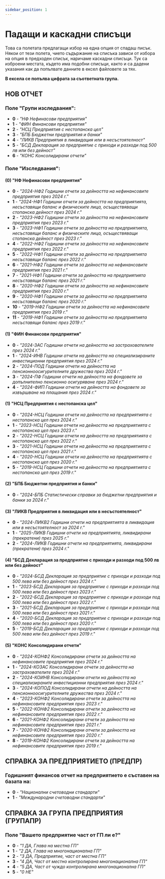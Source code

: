 ```yaml
---
sidebar_position: 1
---
```


# Падащи и каскадни списъци

Това са полетата предлагащи избор на една опция от спадаш писък.
Някои от тези полета, чието съдържание на списъка зависи от избора на опция в предходен списък, наричаме каскадни списъци.
Тук са изброени местата, където има подобни списъци, както и са дадени указания как да попълвате данните в ексел файловете за тях. 

**В ексела се попълва цифрата за съответната група.**

## НОВ ОТЧЕТ
### Поле "Групи изследвания":
- **0** - *"НФ Нефинасови предприятия"*
- **1** - *"ФИН Финансови предприятия"*
- **2** - *"НСЦ Предприятия с нестопанска цел"*
- **3** - *"БПБ Бюджетни предприятия и банки"*
- **4** - *"ЛИКВ Предприятия в ликвидация или в несъстоятелност"*
- **5** - *"БСД Декларация за предприятие с приходи и разходи под 500 лв или без дейност"*
- **6** - *"КОНС Консолидирани отчети"*

### Поле "Изследвания":
#### (0) "НФ Нефинасови предприятия"
- **0** - *"2024-НФ2 Годишни отчети за дейността на нефинансовите предприятия през 2024 г."*
- **1** - *"2024-НФ1 Годишни отчети за дейността на предприятията, несъставящи баланс и физическите лица, осъществяващи стопанска дейност през 2024 г."*
- **2** - *"2023-НФ2 Годишни отчети за дейността на нефинансовите предприятия през 2023 г."*
- **3** - *"2023-НФ1 Годишни отчети за дейността на предприятията, несъставящи баланс и физическите лица, осъществяващи стопанска дейност през 2023 г."*
- **4** - *"2022-НФ2 Годишни отчети за дейността на нефинансовите предприятия през 2022 г."*
- **5** - *"2022-НФ1 Годишни отчети за дейността на предприятията несъставящи баланс през 2022 г."*
- **6** - *"2021-НФ2 Годишни отчети за дейността на нефинансовите предприятия през 2021 г."*
- **7** - *"2021-НФ1 Годишни отчети за дейността на предприятията несъставящи баланс през 2021 г."*
- **8** - *"2020-НФ2 Годишни отчети за дейността на нефинансовите предприятия през 2020 г."*
- **9** - *"2020-НФ1 Годишни отчети за дейността на предприятията несъставящи баланс през 2020 г."*
- **10** - *"2019-НФ2 Годишни отчети за дейността на нефинансовите предприятия през 2019 г."*
- **11** - *"2019-НФ1 Годишни отчети за дейността на предприятията несъставящи баланс през 2019 г."*


#### (1) "ФИН Финансови предприятия"

- **0** - *"2024-ЗАС Годишни отчети на дейността на застрахователите през 2024 г."*
- **1** - *"2024-ИНВ Годишни отчети на дейността на специализираните инвестиционни предприятия през 2024 г."*
- **2** - *"2024-ПОД Годишни отчети на дейността на пенсионноосигурителните дружества през 2024 г."*
- **3** - *"2024-ПФ Годишни отчети на дейността на фондовете за допълнително пенсионно осигуряване през 2024 г."*
- **4** - *"2024-ФИП Годишни отчети на дейността на фондовете за извършване на плащания през 2024 г."*

#### (1) "НСЦ Предприятия с нестопанска цел"
- **0** - *"2024-НСЦ Годишни отчети на дейността на предприятията с нестопанска цел през 2024 г."*
- **1** - *"2023-НСЦ Годишни отчети на дейността на предприятията с нестопанска цел през 2023 г."*
- **2** - *"2022-НСЦ Годишни отчети на дейността на предприятията с нестопанска цел през 2022 г."*
- **3** - *"2021-НСЦ Годишни отчети на дейността на предприятията с нестопанска цел през 2021 г."*
- **4** - *"2020-НСЦ Годишни отчети на дейността на предприятията с нестопанска цел през 2020 г."*
- **5** - *"2019-НСЦ Годишни отчети на дейността на предприятията с нестопанска цел през 2019 г."*

#### (2) "БПБ Бюджетни предприятия и банки"
- **0** - *"2024-БПБ Статистически справки за бюджетни предприятия и банки за 2024 г."*

#### (3) "ЛИКВ Предприятия в ликвидация или в несъстоятелност"
- **0** - *"2024-ЛИКВ2 Годишни отчети на предприятията в ликвидация или в несъстоятелност за 2024 г."*
- **1** - *"2025-ЛИКВ Годишни отчети на предприятията, ликвидирани (прекратени) през 2025 г."*
- **2** - *"2024-ЛИКВ Годишни отчети на предприятията, ликвидирани (прекратени) през 2024 г."*

#### (4) "БСД Декларация за предприятие с приходи и разходи под 500 лв или без дейност"
- **0** - *"2024-БСД Декларация за предприятие с приходи и разходи под 500 лева или без дейност през 2024 г."*
- **1** - *"2023-БСД Декларация за предприятие с приходи и разходи под 500 лева или без дейност през 2023 г."*
- **2** - *"2022-БСД Декларация за предприятие с приходи и разходи под 500 лева или без дейност през 2022 г."*
- **3** - *"2021-БСД Декларация за предприятие с приходи и разходи под 500 лева или без дейност през 2021 г."*
- **4** - *"2020-БСД Декларация за предприятие с приходи и разходи под 500 лева или без дейност през 2020 г."*
- **5** - *"2019-БСД Декларация за предприятие с приходи и разходи под 500 лева или без дейност през 2019 г."*

#### (5) "КОНС Консолидирани отчети"
- **0** - *"2024-КОНФ2 Консолидирани отчети за дейността на нефинансовите предприятия през 2024 г."*
- **1** - *"2024-КОЗАС Консолидирани отчети за дейността на застрахователите през 2024 г."*
- **2** - *"2024-КОИНВ Консолидирани отчети на дейността на специализираните инвестиционни предприятия през 2024 г."*
- **3** - *"2024-КОПОД Консолидирани отчети на дейността на пенсионноосигурителните дружества през 2024 г."*
- **4** - *"2023-КОНФ2 Консолидирани отчети за дейността на нефинансовите предприятия през 2023 г."*
- **5** - *"2022-КОНФ2 Консолидирани отчети за дейността на нефинансовите предприятия през 2022 г."*
- **6** - *"2021-КОНФ2 Консолидирани отчети за дейността на нефинансовите предприятия през 2021 г."*
- **7** - *"2020-КОНФ2 Консолидирани отчети за дейността на нефинансовите предприятия през 2020 г."*
- **8** - *"2019-КОНФ2 Консолидирани отчети за дейността на нефинансовите предприятия през 2019 г."*

## СПРАВКА ЗА ПРЕДПРИЯТИETO (ПРЕДПР)
### Годишният финансов отчет на предприятието е съставен на базата на:

- **0** - *"Национални счетоводни стандарти"*
- **1** - *"Международни счетоводни стандарти"*

## СПРАВКА ЗА ГРУПА ПРЕДПРИЯТИЯ (ГРУПАПР)
### Поле "Вашето предприятие част от ГП ли е?"

- **0** - *"1 ДА, Глава на местна ГП"*
- **1** - *"2 ДА, Глава на многонационална ГП"*
- **2** - *"3 ДА, Предприятие, част от местна ГП"*
- **3** - *"4 ДА, Част от местно контролирана многонационална ГП"*
- **4** - *"5 ДА, Част от чуждо контролирана многонационална ГП"*
- **5** - *"0 НЕ"*


